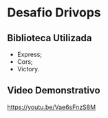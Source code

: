 # Desafio Drivops

## Biblioteca Utilizada

* Express;
* Cors;
* Victory.

## Video Demonstrativo

https://youtu.be/Vae6sFnzS8M
